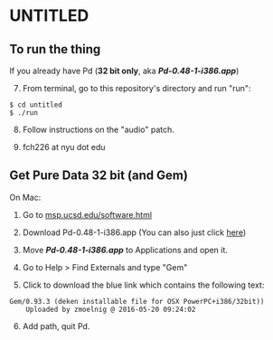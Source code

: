 # UNTITLED

## To run the thing

If you already have Pd (**32 bit only**, aka **_Pd-0.48-1-i386.app_**)

7. From terminal, go to this repository's directory and run "run":

```
$ cd untitled
$ ./run
```

8. Follow instructions on the "audio" patch.

9. fch226 at nyu dot edu



## Get Pure Data 32 bit (and Gem)

On Mac:

1. Go to [msp.ucsd.edu/software.html](http://msp.ucsd.edu/software.html)

2. Download Pd-0.48-1-i386.app (You can also just click [here](http://msp.ucsd.edu/Software/pd-0.48-1-i386.mac.tar.gz))

3. Move **_Pd-0.48-1-i386.app_** to Applications and open it.

4. Go to Help > Find Externals and type "Gem"

5. Click to download the blue link which contains the following text:

```
Gem/0.93.3 (deken installable file for OSX PowerPC+i386/32bit))
	Uploaded by zmoelnig @ 2016-05-20 09:24:02
```

6. Add path, quit Pd.
